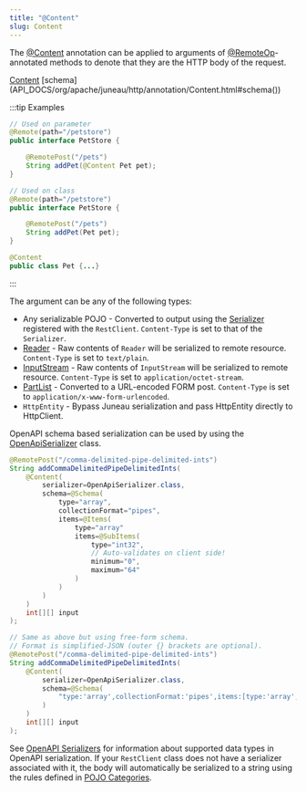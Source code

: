 ```yaml
---
title: "@Content"
slug: Content
---
```


The <a href="/site/apidocs/org/apache/juneau/http/annotation/Content.html" target="_blank">@Content</a> annotation can be applied to arguments of
<a href="/site/apidocs/org/apache/juneau/http/remote/RemoteOp.html" target="_blank">@RemoteOp</a>-annotated methods to denote that they are the HTTP body of the request.

<tree>
<node-0><java-annotation><a href="/site/apidocs/org/apache/juneau/http/annotation/Content.html" target="_blank">Content</a></java-annotation></node-0>
<node-1><java-method-annotation>[schema](API_DOCS/org/apache/juneau/http/annotation/Content.html#schema())</java-method-annotation></node-1>
</tree>

:::tip Examples
```java
// Used on parameter
@Remote(path="/petstore")
public interface PetStore {

    @RemotePost("/pets")
    String addPet(@Content Pet pet);
}
```

```java
// Used on class
@Remote(path="/petstore")
public interface PetStore {

    @RemotePost("/pets")
    String addPet(Pet pet);
}

@Content
public class Pet {...}
```
:::

The argument can be any of the following types:

- Any serializable POJO - Converted to output using the <a href="/site/apidocs/org/apache/juneau/serializer/Serializer.html" target="_blank">Serializer</a> registered with the `RestClient`. `Content-Type` is set to that of the `Serializer`.
- <a href="https://docs.oracle.com/en/java/javase/17/docs/api/java.base/java/io/Reader.html" target="_blank">Reader</a> - Raw contents of `Reader` will be serialized to remote resource. `Content-Type` is set to `text/plain`.
- <a href="https://docs.oracle.com/en/java/javase/17/docs/api/java.base/java/io/InputStream.html" target="_blank">InputStream</a> - Raw contents of `InputStream` will be serialized to remote resource. `Content-Type` is set to `application/octet-stream`.
- <a href="/site/apidocs/org/apache/juneau/http/part/PartList.html" target="_blank">PartList</a> - Converted to a URL-encoded FORM post. `Content-Type` is set to `application/x-www-form-urlencoded`.
- `HttpEntity` - Bypass Juneau serialization and pass HttpEntity directly to HttpClient.

OpenAPI schema based serialization can be used by using the <a href="/site/apidocs/org/apache/juneau/oapi/OpenApiSerializer.html" target="_blank">OpenApiSerializer</a> class.

```java
@RemotePost("/comma-delimited-pipe-delimited-ints")
String addCommaDelimitedPipeDelimitedInts(
    @Content(
        serializer=OpenApiSerializer.class,
        schema=@Schema(
            type="array",
            collectionFormat="pipes",
            items=@Items(
                type="array"
                items=@SubItems(
                    type="int32",
                    // Auto-validates on client side!
                    minimum="0",
                    maximum="64"
                )
            )
        )
    )
    int[][] input
);
```

```java
// Same as above but using free-form schema.
// Format is simplified-JSON (outer {} brackets are optional).
@RemotePost("/comma-delimited-pipe-delimited-ints")
String addCommaDelimitedPipeDelimitedInts(
    @Content(
        serializer=OpenApiSerializer.class,
        schema=@Schema(
            "type:'array',collectionFormat:'pipes',items:[type:'array',items:[type:'int32',minimum:0,maximum:64]]"
        )
    )
    int[][] input
);
```

See [OpenAPI Serializers](/docs/topics/OpenApiSerializers) for information about supported data types in OpenAPI serialization.
If your `RestClient` class does not have a serializer associated with it, the body will automatically be serialized to a
string using the rules defined in [POJO Categories](/docs/topics/PojoCategories).
